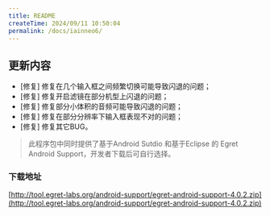 ```yaml
---
title: README
createTime: 2024/09/11 10:50:04
permalink: /docs/iainneo6/
---
```

## 更新内容

* [修复] 修复在几个输入框之间频繁切换可能导致闪退的问题；
* [修复] 修复开启滤镜在部分机型上闪退的问题；
* [修复] 修复部分小体积的音频可能导致闪退的问题；
* [修复] 修复在部分分辨率下输入框表现不对的问题；
* [修复] 修复其它BUG。

> 此程序包中同时提供了基于Android Sutdio 和基于Eclipse 的 Egret Android Support，开发者下载后可自行选择。

### 下载地址

[http://tool.egret-labs.org/android-support/egret-android-support-4.0.2.zip](http://tool.egret-labs.org/android-support/egret-android-support-4.0.2.zip)
